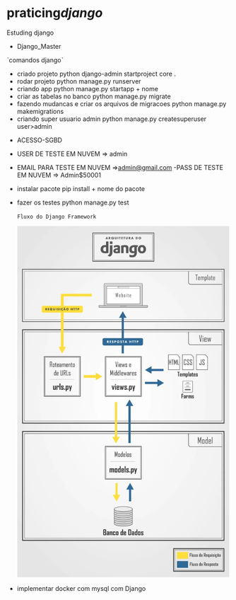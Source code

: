 # praticing*django*

Estuding django

- Django_Master

ˋcomandos djangoˋ

- criado projeto
  python django-admin startproject core .
- rodar projeto
  python manage.py runserver
- criando app
  python manage.py startapp + nome
- criar as tabelas no banco
  python manage.py migrate
- fazendo mudancas e criar os arquivos de migracoes
  python manage.py makemigrations
- criando super usuario admin
  python manage.py createsuperuser user>admin

* ACESSO-SGBD

- USER DE TESTE EM NUVEM => admin
- EMAIL PARA TESTE EM NUVEM =>admin@gmail.com
  -PASS DE TESTE EM NUVEM => Admin$50001

- instalar pacote
  pip install + nome do pacote
- fazer os testes
  python manage.py test

  `Fluxo do Django Framework`

  ![Fluxo-Django](https://github.com/davipythonweb/praticing_django_/blob/main/django-architecture.webp?raw=true)


- implementar docker com mysql com Django